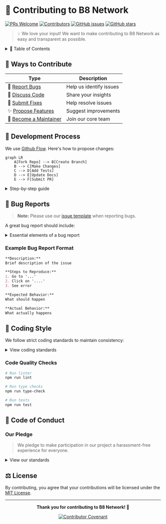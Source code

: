 # 🤝 Contributing to B8 Network

[![PRs Welcome](https://img.shields.io/badge/PRs-welcome-brightgreen.svg)](http://makeapullrequest.com)
[![Contributors](https://img.shields.io/github/contributors/yourusername/b8-network.svg)](https://github.com/yourusername/b8-network/graphs/contributors)
[![GitHub issues](https://img.shields.io/github/issues/yourusername/b8-network.svg)](https://github.com/yourusername/b8-network/issues)
[![GitHub stars](https://img.shields.io/github/stars/yourusername/b8-network.svg)](https://github.com/yourusername/b8-network/stargazers)

> 💡 We love your input! We want to make contributing to B8 Network as easy and transparent as possible.

<details>
<summary>📖 Table of Contents</summary>

- [Ways to Contribute](#ways-to-contribute)
- [Development Process](#development-process)
- [Bug Reports](#bug-reports)
- [Coding Style](#coding-style)
- [Code of Conduct](#code-of-conduct)
- [License](#license)
</details>

## 🌟 Ways to Contribute

| Type | Description |
|------|-------------|
| 🐛 [Report Bugs](#bug-reports) | Help us identify issues |
| 💬 [Discuss Code](#development-process) | Share your insights |
| 🔧 [Submit Fixes](#development-process) | Help resolve issues |
| ✨ [Propose Features](#development-process) | Suggest improvements |
| 👥 [Become a Maintainer](#development-process) | Join our core team |

## 🔄 Development Process

We use [Github Flow](https://guides.github.com/introduction/flow/index.html). Here's how to propose changes:

```mermaid
graph LR
    A[Fork Repo] --> B[Create Branch]
    B --> C[Make Changes]
    C --> D[Add Tests]
    D --> E[Update Docs]
    E --> F[Submit PR]
```

<details>
<summary>Step-by-step guide</summary>

1. Fork the repo and create your branch from `main`:
   ```bash
   git checkout -b feature/amazing-feature
   ```

2. Make your changes and test them:
   ```bash
   npm run test
   npm run lint
   ```

3. Update documentation if needed

4. Create a pull request:
   ```bash
   git push origin feature/amazing-feature
   ```
</details>

## 🐛 Bug Reports

> **Note:** Please use our [issue template](https://github.com/yourusername/b8-network/issues/new?template=bug_report.md) when reporting bugs.

A great bug report should include:

<details>
<summary>Essential elements of a bug report</summary>

- [ ] Quick summary
- [ ] Steps to reproduce
- [ ] Expected behavior
- [ ] Actual behavior
- [ ] Notes and context
- [ ] Screenshots (if applicable)
- [ ] Error logs
</details>

### Example Bug Report Format

```markdown
**Description:**
Brief description of the issue

**Steps to Reproduce:**
1. Go to '...'
2. Click on '....'
3. See error

**Expected Behavior:**
What should happen

**Actual Behavior:**
What actually happens
```

## 💅 Coding Style

We follow strict coding standards to maintain consistency:

<details>
<summary>View coding standards</summary>

- ✅ Use TypeScript for all new code
- ✅ 2 spaces for indentation
- ✅ Meaningful variable and function names
- ✅ Comment complex logic
- ✅ Write tests for new features
</details>

### Code Quality Checks

```bash
# Run linter
npm run lint

# Run type checks
npm run type-check

# Run tests
npm run test
```

## 📜 Code of Conduct

### Our Pledge

> We pledge to make participation in our project a harassment-free experience for everyone.

<details>
<summary>View our standards</summary>

#### Positive Behavior Examples:
- ✅ Using welcoming language
- ✅ Respecting different viewpoints
- ✅ Accepting constructive criticism
- ✅ Focusing on community benefits
- ✅ Showing empathy

#### Unacceptable Behavior:
- ❌ Harassment of any kind
- ❌ Discriminatory jokes and language
- ❌ Personal or political attacks
- ❌ Publishing others' private information
- ❌ Other unprofessional conduct
</details>

## ⚖️ License

By contributing, you agree that your contributions will be licensed under the [MIT License](LICENSE).

---

<div align="center">

**Thank you for contributing to B8 Network! 🎉**

[![Contributor Covenant](https://img.shields.io/badge/Contributor%20Covenant-2.1-4baaaa.svg)](CODE_OF_CONDUCT.md)

</div> 